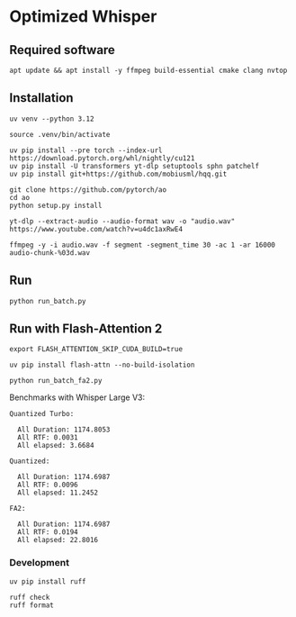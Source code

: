 # Optimized Whisper

## Required software

```
apt update && apt install -y ffmpeg build-essential cmake clang nvtop
```

## Installation

```
uv venv --python 3.12

source .venv/bin/activate

uv pip install --pre torch --index-url https://download.pytorch.org/whl/nightly/cu121
uv pip install -U transformers yt-dlp setuptools sphn patchelf
uv pip install git+https://github.com/mobiusml/hqq.git

git clone https://github.com/pytorch/ao
cd ao
python setup.py install
```

```
yt-dlp --extract-audio --audio-format wav -o "audio.wav" https://www.youtube.com/watch?v=u4dc1axRwE4

ffmpeg -y -i audio.wav -f segment -segment_time 30 -ac 1 -ar 16000 audio-chunk-%03d.wav
```

## Run

```
python run_batch.py
```

## Run with Flash-Attention 2

```
export FLASH_ATTENTION_SKIP_CUDA_BUILD=true

uv pip install flash-attn --no-build-isolation
```

```
python run_batch_fa2.py
```

Benchmarks with Whisper Large V3:

```
Quantized Turbo:

  All Duration: 1174.8053
  All RTF: 0.0031
  All elapsed: 3.6684

Quantized:

  All Duration: 1174.6987
  All RTF: 0.0096
  All elapsed: 11.2452

FA2:

  All Duration: 1174.6987
  All RTF: 0.0194
  All elapsed: 22.8016
```

### Development

```
uv pip install ruff

ruff check
ruff format
```

